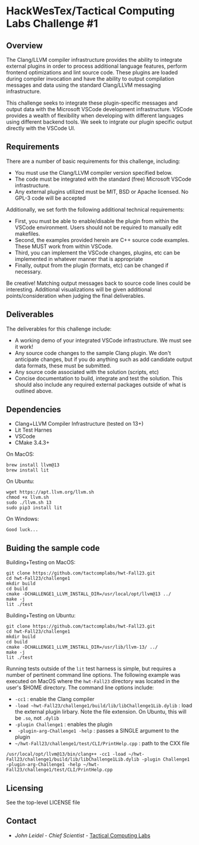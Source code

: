 # HackWesTex/Tactical Computing Labs Challenge #1

## Overview

The Clang/LLVM compiler infrastructure provides the ability to integrate 
external plugins in order to process additional language features, perform 
frontend optimizations and lint source code.  These plugins are loaded 
during compiler invocation and have the ability to output compilation 
messages and data using the standard Clang/LLVM messaging infrastructure.  

This challenge seeks to integrate these plugin-specific messages and 
output data with the Microsoft VSCode development infrastructure.  VSCode 
provides a wealth of flexibility when developing with different languages 
using different backend tools.  We seek to intgrate our plugin specific 
output directly with the VSCode UI.

## Requirements

There are a number of basic requirements for this challenge, including:
* You must use the Clang/LLVM compiler version specified below.
* The code must be integrated with the standard (free) Microsoft VSCode infrastructure.
* Any external plugins utilized must be MIT, BSD or Apache licensed.  No GPL-3 code 
will be accepted

Additionally, we set forth the following additional technical requirements:
* First, you must be able to enable/disable the plugin from within the VSCode
environment.  Users should not be required to manually edit makefiles.
* Second, the examples provided herein are C++ source code examples.  These MUST 
work from within VSCode.
* Third, you can implement the VSCode changes, plugins, etc can be implemented 
in whatever manner that is appropriate
* Finally, output from the plugin (formats, etc) can be changed if necessary.

Be creative!  Matching output messages back to source code lines could 
be interesting.  Additional visualizations will be given additional points/consideration 
when judging the final deliverables.

## Deliverables

The deliverables for this challenge include:
* A working demo of your integrated VSCode infrastructure.  We must see it work!
* Any source code changes to the sample Clang plugin.  We don't anticipate changes, 
but if you do anything such as add candidate output data formats, these must be 
submitted.
* Any source code associated with the solution (scripts, etc)
* Concise documentation to build, integrate and test the solution.  This should also 
include any required external packages outside of what is outlined above.

## Dependencies
* Clang+LLVM Compiler Infrastructure (tested on 13+)
* Lit Test Harnes
* VSCode
* CMake 3.4.3+

On MacOS:
```
brew install llvm@13
brew install lit
```

On Ubuntu:
```
wget https://apt.llvm.org/llvm.sh
chmod +x llvm.sh
sudo ./llvm.sh 13
sudo pip3 install lit
```

On Windows:
```
Good luck...
```

## Buiding the sample code

Building+Testing on MacOS:

```
git clone https://github.com/tactcomplabs/hwt-Fall23.git
cd hwt-Fall23/challenge1
mkdir build
cd build
cmake -DCHALLENGE1_LLVM_INSTALL_DIR=/usr/local/opt/llvm@13 ../
make -j
lit ./test
```

Building+Testing on Ubuntu:

```
git clone https://github.com/tactcomplabs/hwt-Fall23.git
cd hwt-Fall23/challenge1
mkdir build
cd build
cmake -DCHALLENGE1_LLVM_INSTALL_DIR=/usr/lib/llvm-13/ ../
make -j
lit ./test
```

Running tests outside of the `lit` test harness is simple, but requires 
a number of pertinent command line options.  The following example was 
executed on MacOS where the `hwt-Fall23` directory was located in the 
user's $HOME directory.  The command line options include:

* `-cc1` : enable the Clang compiler
* `-load ~hwt-Fall23/challenge1/build/lib/libChallenge1Lib.dylib` : load the 
external plugin lirbary.  Note the file extension.  On Ubuntu, this will be `.so`, not 
`.dylib`
* `-plugin Challenge1` : enables the plugin
* ` -plugin-arg-Challenge1 -help` : passes a SINGLE argument to the plugin
* `~/hwt-Fall23/challenge1/test/CLI/PrintHelp.cpp` : path to the CXX file

```
/usr/local/opt/llvm@13/bin/clang++ -cc1 -load ~/hwt-Fall23/challenge1/build/lib/libChallenge1Lib.dylib -plugin Challenge1  -plugin-arg-Challenge1 -help ~/hwt-Fall23/challenge1/test/CLI/PrintHelp.cpp
```

## Licensing

See the top-level LICENSE file

## Contact
* *John Leidel* - *Chief Scientist* - [Tactical Computing Labs](http://www.tactcomplabs.com)
